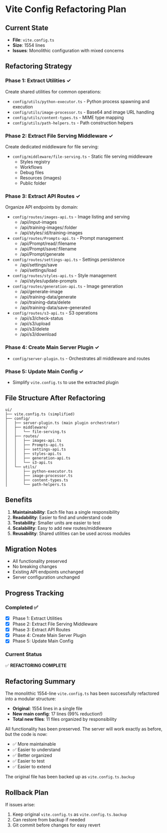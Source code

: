 # Vite Config Refactoring Plan

## Current State
- **File**: `vite.config.ts`
- **Size**: 1554 lines
- **Issues**: Monolithic configuration with mixed concerns

## Refactoring Strategy

### Phase 1: Extract Utilities ✓
Create shared utilities for common operations:
- `config/utils/python-executor.ts` - Python process spawning and execution
- `config/utils/image-processor.ts` - Base64 and image URL handling
- `config/utils/content-types.ts` - MIME type mapping
- `config/utils/path-helpers.ts` - Path construction helpers

### Phase 2: Extract File Serving Middleware ✓
Create dedicated middleware for file serving:
- `config/middleware/file-serving.ts` - Static file serving middleware
  - Styles registry
  - Workflows
  - Debug files
  - Resources (images)
  - Public folder

### Phase 3: Extract API Routes ✓
Organize API endpoints by domain:
- `config/routes/images-api.ts` - Image listing and serving
  - /api/input-images
  - /api/training-images/:folder
  - /api/styles/:id/training-images
- `config/routes/Prompts-api.ts` - Prompt management
  - /api/Prompt/read/:filename
  - /api/Prompt/save/:filename
  - /api/Prompt/generate
- `config/routes/settings-api.ts` - Settings persistence
  - /api/settings/save
  - /api/settings/load
- `config/routes/styles-api.ts` - Style management
  - /api/styles/update-prompts
- `config/routes/generation-api.ts` - Image generation
  - /api/generate-image
  - /api/training-data/generate
  - /api/training-data/delete
  - /api/training-data/save-generated
- `config/routes/s3-api.ts` - S3 operations
  - /api/s3/check-status
  - /api/s3/upload
  - /api/s3/delete
  - /api/s3/download

### Phase 4: Create Main Server Plugin ✓
- `config/server-plugin.ts` - Orchestrates all middleware and routes

### Phase 5: Update Main Config ✓
- Simplify `vite.config.ts` to use the extracted plugin

## File Structure After Refactoring

```
ui/
├── vite.config.ts (simplified)
├── config/
│   ├── server-plugin.ts (main plugin orchestrator)
│   ├── middleware/
│   │   └── file-serving.ts
│   ├── routes/
│   │   ├── images-api.ts
│   │   ├── Prompts-api.ts
│   │   ├── settings-api.ts
│   │   ├── styles-api.ts
│   │   ├── generation-api.ts
│   │   └── s3-api.ts
│   └── utils/
│       ├── python-executor.ts
│       ├── image-processor.ts
│       ├── content-types.ts
│       └── path-helpers.ts
```

## Benefits
1. **Maintainability**: Each file has a single responsibility
2. **Readability**: Easier to find and understand code
3. **Testability**: Smaller units are easier to test
4. **Scalability**: Easy to add new routes/middleware
5. **Reusability**: Shared utilities can be used across modules

## Migration Notes
- All functionality preserved
- No breaking changes
- Existing API endpoints unchanged
- Server configuration unchanged

## Progress Tracking

### Completed ✅
- [x] Phase 1: Extract Utilities
- [x] Phase 2: Extract File Serving Middleware
- [x] Phase 3: Extract API Routes
- [x] Phase 4: Create Main Server Plugin
- [x] Phase 5: Update Main Config

### Current Status
✅ **REFACTORING COMPLETE**

## Refactoring Summary

The monolithic 1554-line `vite.config.ts` has been successfully refactored into a modular structure:

- **Original**: 1554 lines in a single file
- **New main config**: 17 lines (99% reduction!)
- **Total new files**: 11 files organized by responsibility

All functionality has been preserved. The server will work exactly as before, but the code is now:
- ✅ More maintainable
- ✅ Easier to understand
- ✅ Better organized
- ✅ Easier to test
- ✅ Easier to extend

The original file has been backed up as `vite.config.ts.backup`

## Rollback Plan
If issues arise:
1. Keep original `vite.config.ts` as `vite.config.ts.backup`
2. Can restore from backup if needed
3. Git commit before changes for easy revert
